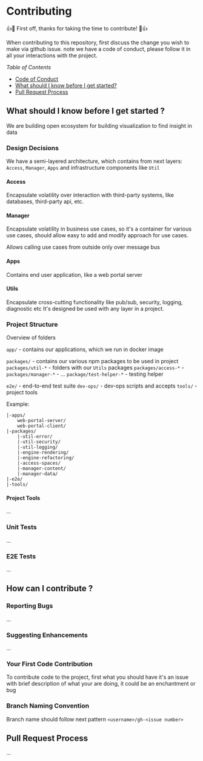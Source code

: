 # Contributing

👍🎉 First off, thanks for taking the time to contribute! 🎉👍

When contributing to this repository, first discuss the change you wish to make via github issue.
note we have a code of conduct, please follow it in all your interactions with the project.

*Table of Contents*

* [Code of Conduct](code-of-condact.md)
* [What should I know before I get started?](#what-should-i-know-before-i-get-started)
* [Pull Request Process](#pull-request-process)

## What should I know before I get started ?

We are building open ecosystem for building visualization to find insight in data


### Design Decisions

We  have a semi-layered architecture, which contains from next layers:
`Access`, `Manager`, `Apps`  and  infrastructure components like `Util`


#### Access

Encapsulate volatility over interaction with third-party systems, like
databases, third-party api, etc.


#### Manager

Encapsulate volatility in business use cases, so it's a container for various
use cases, should allow easy to add and modify approach for use cases.

Allows calling use cases from outside only over message bus


#### Apps

Contains end user application, like a web portal server


#### Utils

Encapsulate cross-cutting functionality like pub/sub, security, logging, diagnostic etc
It's designed  be used with any layer in a project.


### Project Structure

Overview of folders

 `app/` - contains our applications, which we run in docker image

 `packages/` - contains our various npm packages to be used in project
 `packages/util-*` - folders with our `Utils` packages
 `packages/access-*` -
 `packages/manager-*` - ...
 `package/test-helper-*` - testing helper


 `e2e/` -  end-to-end test suite
 `dev-ops/` -  dev-ops scripts and accepts
 `tools/` - project tools

Example:

```
|-apps/
    web-portal-server/
    web-portal-client/
|-packages/
    |-util-error/
    |-util-security/
    |-util-logging/
    |-engine-rendering/
    |-engine-refactoring/
    |-access-spaces/
    |-manager-content/
    |-manager-data/
|-e2e/
|-tools/
```

#### Project Tools

...


### Unit Tests

...


### E2E Tests

...


## How can I contribute ?

### Reporting Bugs

...

### Suggesting Enhancements

...

### Your First Code Contribution

To contribute code to the project, first what you should have it's an
issue with brief description of what your are doing, it could be an enchantment or
bug

### Branch Naming Convention

Branch name should follow next pattern `<username>/gh-<issue number>`

## Pull Request Process

...
